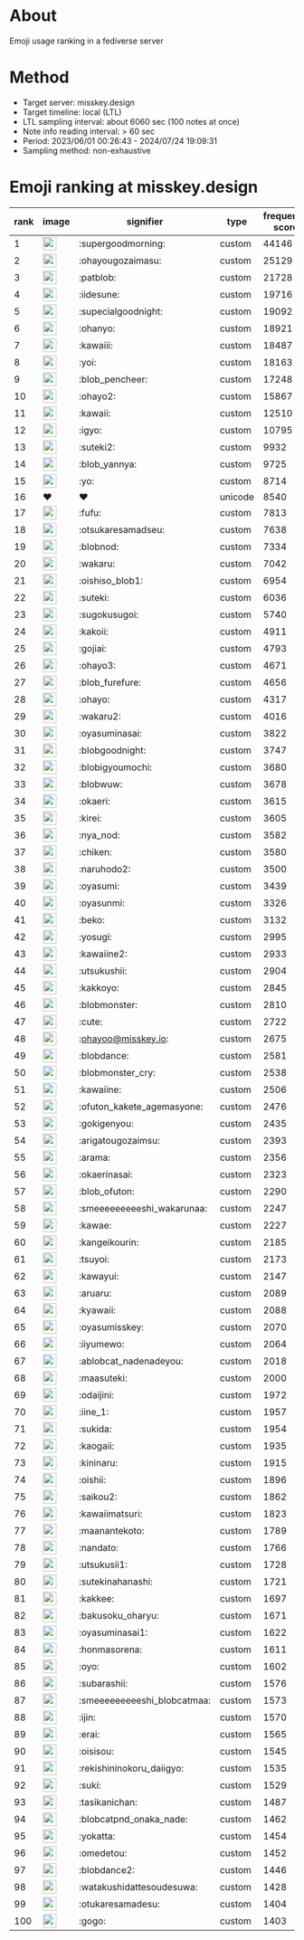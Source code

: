 # About
Emoji usage ranking in a fediverse server

# Method
- Target server: misskey.design
- Target timeline: local (LTL)
- LTL sampling interval: about 6060 sec (100 notes at once)
- Note info reading interval: > 60 sec
- Period: 2023/06/01 00:26:43 - 2024/07/24 19:09:31 
- Sampling method: non-exhaustive

# Emoji ranking at misskey.design

|rank|image|signifier|type|frequency score|
|----|----|----|----|----|
|1|<img height="24" src="https://misskey.design/emoji/supergoodmorning.webp">|:supergoodmorning:|custom|44146|
|2|<img height="24" src="https://misskey.design/emoji/ohayougozaimasu.webp">|:ohayougozaimasu:|custom|25129|
|3|<img height="24" src="https://misskey.design/emoji/patblob.webp">|:patblob:|custom|21728|
|4|<img height="24" src="https://misskey.design/emoji/iidesune.webp">|:iidesune:|custom|19716|
|5|<img height="24" src="https://misskey.design/emoji/supecialgoodnight.webp">|:supecialgoodnight:|custom|19092|
|6|<img height="24" src="https://misskey.design/emoji/ohanyo.webp">|:ohanyo:|custom|18921|
|7|<img height="24" src="https://misskey.design/emoji/kawaiii.webp">|:kawaiii:|custom|18487|
|8|<img height="24" src="https://misskey.design/emoji/yoi.webp">|:yoi:|custom|18163|
|9|<img height="24" src="https://misskey.design/emoji/blob_pencheer.webp">|:blob_pencheer:|custom|17248|
|10|<img height="24" src="https://misskey.design/emoji/ohayo2.webp">|:ohayo2:|custom|15867|
|11|<img height="24" src="https://misskey.design/emoji/kawaii.webp">|:kawaii:|custom|12510|
|12|<img height="24" src="https://misskey.design/emoji/igyo.webp">|:igyo:|custom|10795|
|13|<img height="24" src="https://misskey.design/emoji/suteki2.webp">|:suteki2:|custom|9932|
|14|<img height="24" src="https://misskey.design/emoji/blob_yannya.webp">|:blob_yannya:|custom|9725|
|15|<img height="24" src="https://misskey.design/emoji/yo.webp">|:yo:|custom|8714|
|16|❤|❤|unicode|8540|
|17|<img height="24" src="https://misskey.design/emoji/fufu.webp">|:fufu:|custom|7813|
|18|<img height="24" src="https://misskey.design/emoji/otsukaresamadseu.webp">|:otsukaresamadseu:|custom|7638|
|19|<img height="24" src="https://misskey.design/emoji/blobnod.webp">|:blobnod:|custom|7334|
|20|<img height="24" src="https://misskey.design/emoji/wakaru.webp">|:wakaru:|custom|7042|
|21|<img height="24" src="https://misskey.design/emoji/oishiso_blob1.webp">|:oishiso_blob1:|custom|6954|
|22|<img height="24" src="https://misskey.design/emoji/suteki.webp">|:suteki:|custom|6036|
|23|<img height="24" src="https://misskey.design/emoji/sugokusugoi.webp">|:sugokusugoi:|custom|5740|
|24|<img height="24" src="https://misskey.design/emoji/kakoii.webp">|:kakoii:|custom|4911|
|25|<img height="24" src="https://misskey.design/emoji/gojiai.webp">|:gojiai:|custom|4793|
|26|<img height="24" src="https://misskey.design/emoji/ohayo3.webp">|:ohayo3:|custom|4671|
|27|<img height="24" src="https://misskey.design/emoji/blob_furefure.webp">|:blob_furefure:|custom|4656|
|28|<img height="24" src="https://misskey.design/emoji/ohayo.webp">|:ohayo:|custom|4317|
|29|<img height="24" src="https://misskey.design/emoji/wakaru2.webp">|:wakaru2:|custom|4016|
|30|<img height="24" src="https://misskey.design/emoji/oyasuminasai.webp">|:oyasuminasai:|custom|3822|
|31|<img height="24" src="https://misskey.design/emoji/blobgoodnight.webp">|:blobgoodnight:|custom|3747|
|32|<img height="24" src="https://misskey.design/emoji/blobigyoumochi.webp">|:blobigyoumochi:|custom|3680|
|33|<img height="24" src="https://misskey.design/emoji/blobwuw.webp">|:blobwuw:|custom|3678|
|34|<img height="24" src="https://misskey.design/emoji/okaeri.webp">|:okaeri:|custom|3615|
|35|<img height="24" src="https://misskey.design/emoji/kirei.webp">|:kirei:|custom|3605|
|36|<img height="24" src="https://misskey.design/emoji/nya_nod.webp">|:nya_nod:|custom|3582|
|37|<img height="24" src="https://misskey.design/emoji/chiken.webp">|:chiken:|custom|3580|
|38|<img height="24" src="https://misskey.design/emoji/naruhodo2.webp">|:naruhodo2:|custom|3500|
|39|<img height="24" src="https://misskey.design/emoji/oyasumi.webp">|:oyasumi:|custom|3439|
|40|<img height="24" src="https://misskey.design/emoji/oyasunmi.webp">|:oyasunmi:|custom|3326|
|41|<img height="24" src="https://misskey.design/emoji/beko.webp">|:beko:|custom|3132|
|42|<img height="24" src="https://misskey.design/emoji/yosugi.webp">|:yosugi:|custom|2995|
|43|<img height="24" src="https://misskey.design/emoji/kawaiine2.webp">|:kawaiine2:|custom|2933|
|44|<img height="24" src="https://misskey.design/emoji/utsukushii.webp">|:utsukushii:|custom|2904|
|45|<img height="24" src="https://misskey.design/emoji/kakkoyo.webp">|:kakkoyo:|custom|2845|
|46|<img height="24" src="https://misskey.design/emoji/blobmonster.webp">|:blobmonster:|custom|2810|
|47|<img height="24" src="https://misskey.design/emoji/cute.webp">|:cute:|custom|2722|
|48|<img height="24" src="https://misskey.design/emoji/ohayoo.webp">|:ohayoo@misskey.io:|custom|2675|
|49|<img height="24" src="https://misskey.design/emoji/blobdance.webp">|:blobdance:|custom|2581|
|50|<img height="24" src="https://misskey.design/emoji/blobmonster_cry.webp">|:blobmonster_cry:|custom|2538|
|51|<img height="24" src="https://misskey.design/emoji/kawaiine.webp">|:kawaiine:|custom|2506|
|52|<img height="24" src="https://misskey.design/emoji/ofuton_kakete_agemasyone.webp">|:ofuton_kakete_agemasyone:|custom|2476|
|53|<img height="24" src="https://misskey.design/emoji/gokigenyou.webp">|:gokigenyou:|custom|2435|
|54|<img height="24" src="https://misskey.design/emoji/arigatougozaimsu.webp">|:arigatougozaimsu:|custom|2393|
|55|<img height="24" src="https://misskey.design/emoji/arama.webp">|:arama:|custom|2356|
|56|<img height="24" src="https://misskey.design/emoji/okaerinasai.webp">|:okaerinasai:|custom|2323|
|57|<img height="24" src="https://misskey.design/emoji/blob_ofuton.webp">|:blob_ofuton:|custom|2290|
|58|<img height="24" src="https://misskey.design/emoji/smeeeeeeeeeshi_wakarunaa.webp">|:smeeeeeeeeeshi_wakarunaa:|custom|2247|
|59|<img height="24" src="https://misskey.design/emoji/kawae.webp">|:kawae:|custom|2227|
|60|<img height="24" src="https://misskey.design/emoji/kangeikourin.webp">|:kangeikourin:|custom|2185|
|61|<img height="24" src="https://misskey.design/emoji/tsuyoi.webp">|:tsuyoi:|custom|2173|
|62|<img height="24" src="https://misskey.design/emoji/kawayui.webp">|:kawayui:|custom|2147|
|63|<img height="24" src="https://misskey.design/emoji/aruaru.webp">|:aruaru:|custom|2089|
|64|<img height="24" src="https://misskey.design/emoji/kyawaii.webp">|:kyawaii:|custom|2088|
|65|<img height="24" src="https://misskey.design/emoji/oyasumisskey.webp">|:oyasumisskey:|custom|2070|
|66|<img height="24" src="https://misskey.design/emoji/iiyumewo.webp">|:iiyumewo:|custom|2064|
|67|<img height="24" src="https://misskey.design/emoji/ablobcat_nadenadeyou.webp">|:ablobcat_nadenadeyou:|custom|2018|
|68|<img height="24" src="https://misskey.design/emoji/maasuteki.webp">|:maasuteki:|custom|2000|
|69|<img height="24" src="https://misskey.design/emoji/odaijini.webp">|:odaijini:|custom|1972|
|70|<img height="24" src="https://misskey.design/emoji/iine_1.webp">|:iine_1:|custom|1957|
|71|<img height="24" src="https://misskey.design/emoji/sukida.webp">|:sukida:|custom|1954|
|72|<img height="24" src="https://misskey.design/emoji/kaogaii.webp">|:kaogaii:|custom|1935|
|73|<img height="24" src="https://misskey.design/emoji/kininaru.webp">|:kininaru:|custom|1915|
|74|<img height="24" src="https://misskey.design/emoji/oishii.webp">|:oishii:|custom|1896|
|75|<img height="24" src="https://misskey.design/emoji/saikou2.webp">|:saikou2:|custom|1862|
|76|<img height="24" src="https://misskey.design/emoji/kawaiimatsuri.webp">|:kawaiimatsuri:|custom|1823|
|77|<img height="24" src="https://misskey.design/emoji/maanantekoto.webp">|:maanantekoto:|custom|1789|
|78|<img height="24" src="https://misskey.design/emoji/nandato.webp">|:nandato:|custom|1766|
|79|<img height="24" src="https://misskey.design/emoji/utsukusii1.webp">|:utsukusii1:|custom|1728|
|80|<img height="24" src="https://misskey.design/emoji/sutekinahanashi.webp">|:sutekinahanashi:|custom|1721|
|81|<img height="24" src="https://misskey.design/emoji/kakkee.webp">|:kakkee:|custom|1697|
|82|<img height="24" src="https://misskey.design/emoji/bakusoku_oharyu.webp">|:bakusoku_oharyu:|custom|1671|
|83|<img height="24" src="https://misskey.design/emoji/oyasuminasai1.webp">|:oyasuminasai1:|custom|1622|
|84|<img height="24" src="https://misskey.design/emoji/honmasorena.webp">|:honmasorena:|custom|1611|
|85|<img height="24" src="https://misskey.design/emoji/oyo.webp">|:oyo:|custom|1602|
|86|<img height="24" src="https://misskey.design/emoji/subarashii.webp">|:subarashii:|custom|1576|
|87|<img height="24" src="https://misskey.design/emoji/smeeeeeeeeeshi_blobcatmaa.webp">|:smeeeeeeeeeshi_blobcatmaa:|custom|1573|
|88|<img height="24" src="https://misskey.design/emoji/ijin.webp">|:ijin:|custom|1570|
|89|<img height="24" src="https://misskey.design/emoji/erai.webp">|:erai:|custom|1565|
|90|<img height="24" src="https://misskey.design/emoji/oisisou.webp">|:oisisou:|custom|1545|
|91|<img height="24" src="https://misskey.design/emoji/rekishininokoru_daiigyo.webp">|:rekishininokoru_daiigyo:|custom|1535|
|92|<img height="24" src="https://misskey.design/emoji/suki.webp">|:suki:|custom|1529|
|93|<img height="24" src="https://misskey.design/emoji/tasikanichan.webp">|:tasikanichan:|custom|1487|
|94|<img height="24" src="https://misskey.design/emoji/blobcatpnd_onaka_nade.webp">|:blobcatpnd_onaka_nade:|custom|1462|
|95|<img height="24" src="https://misskey.design/emoji/yokatta.webp">|:yokatta:|custom|1454|
|96|<img height="24" src="https://misskey.design/emoji/omedetou.webp">|:omedetou:|custom|1452|
|97|<img height="24" src="https://misskey.design/emoji/blobdance2.webp">|:blobdance2:|custom|1446|
|98|<img height="24" src="https://misskey.design/emoji/watakushidattesoudesuwa.webp">|:watakushidattesoudesuwa:|custom|1428|
|99|<img height="24" src="https://misskey.design/emoji/otukaresamadesu.webp">|:otukaresamadesu:|custom|1404|
|100|<img height="24" src="https://misskey.design/emoji/gogo.webp">|:gogo:|custom|1403|
